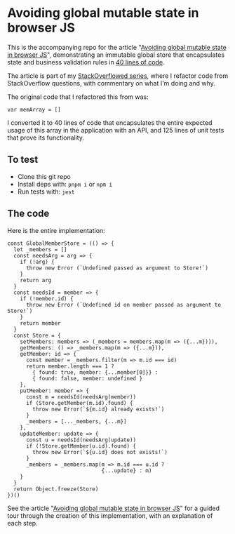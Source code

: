 # Avoiding global mutable state in browser JS

This is the accompanying repo for the article "[Avoiding global mutable state in browser JS](https://www.joshwulf.com/blog/2020/02/avoid-global-state/)", demonstrating an immutable global store that encapsulates state and business validation rules in [40 lines of code](test.spec.js).

The article is part of my [StackOverflowed series](https://www.joshwulf.com/categories/stackoverflowed/), where I refactor code from StackOverflow questions, with commentary on what I'm doing and why.

The original code that I refactored this from was:

```
var memArray = []
```

I converted it to 40 lines of code that encapsulates the entire expected usage of this array in the application with an API, and 125 lines of unit tests that prove its functionality.

## To test

* Clone this git repo
* Install deps with: `pnpm i` or `npm i`
* Run tests with: `jest`

## The code

Here is the entire implementation:

```
const GlobalMemberStore = (() => {
  let _members = []
  const needsArg = arg => {
    if (!arg) {
      throw new Error (`Undefined passed as argument to Store!`)
    }
    return arg
  }
  const needsId = member => {
    if (!member.id) {
      throw new Error (`Undefined id on member passed as argument to Store!`)
    }
    return member
  }
  const Store = {
    setMembers: members => (_members = members.map(m => ({...m}))),
    getMembers: () => _members.map(m => ({...m})),
    getMember: id => {
      const member = _members.filter(m => m.id === id)
      return member.length === 1 ? 
        { found: true, member: {...member[0]}} :
        { found: false, member: undefined }
    },
    putMember: member => {
      const m = needsId(needsArg(member))
      if (Store.getMember(m.id).found) {
        throw new Error(`${m.id} already exists!`)
      }
      _members = [..._members, {...m}]
    },
    updateMember: update => {
      const u = needsId(needsArg(update))
      if (!Store.getMember(u.id).found) {
        throw new Error(`${u.id} does not exists!`)
      }
      _members = _members.map(m => m.id === u.id ? 
                              {...update} : m)
    }
  }
  return Object.freeze(Store)
})()
```

See the article "[Avoiding global mutable state in browser JS](https://www.joshwulf.com/blog/2020/02/avoid-global-state/)" for a guided tour through the creation of this implementation, with an explanation of each step.

